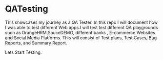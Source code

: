 # QATesting
This showcases my journey as a QA Tester. 
In this repo I will document how I was able to test different Web apps.I will test test different QA playgrounds such as OrangeHRM,SauceDEMO, 
different banks , E-commerce Websites and Social Media Platforms.
This will consist of Test plans, Test Cases, Bug Reports, and Summary Report.

Lets Start Testing.
